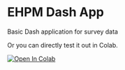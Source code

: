 # EHPM Dash App
 Basic Dash application for survey data
 
 Or you can directly test it out in Colab.
 
[![Open In Colab](https://colab.research.google.com/assets/colab-badge.svg)](https://colab.research.google.com/github/JAlfaroG/EHPM-Dash-App/blob/master/ehpm_colab.ipynb)

